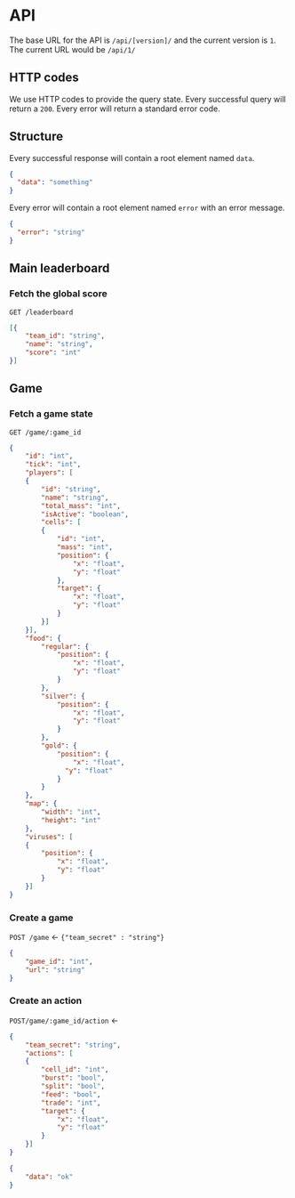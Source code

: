 # API
The base URL for the API is `/api/[version]/` and the current version is `1`. The current URL would be `/api/1/`

## HTTP codes
We use HTTP codes to provide the query state. Every successful query will return a `200`. Every error will return a standard error code.

## Structure
Every successful response will contain a root element named `data`.
```json
{
  "data": "something"
}
```
Every error will contain a root element named `error` with an error message.
```json
{
  "error": "string"
}
```

## Main leaderboard
### Fetch the global score
`GET /leaderboard`
```json
[{
	"team_id": "string", 
	"name": "string",
	"score": "int"
}]
```

## Game
### Fetch a game state
`GET /game/:game_id`
```json
{
    "id": "int",
    "tick": "int",
    "players": [
    {
        "id": "string",
        "name": "string",
        "total_mass": "int",
        "isActive": "boolean",
        "cells": [
        {
            "id": "int",
            "mass": "int",
            "position": {
                "x": "float",
                "y": "float"
            },
            "target": {
                "x": "float",
                "y": "float"
            }
        }]
    }],
    "food": {
        "regular": {
            "position": {
                "x": "float",
                "y": "float"
            }
        },
        "silver": {
            "position": {
                "x": "float",
                "y": "float"
            }
        },
        "gold": {
            "position": {
                "x": "float",
              "y": "float"
            }
        }
    },
    "map": {
        "width": "int",
        "height": "int"
    },
    "viruses": [
    {
        "position": {
            "x": "float",
            "y": "float"
        }
    }]
}
```

### Create a game
`POST /game` <- `{"team_secret" : "string"}`
```json
{
    "game_id": "int",
    "url": "string"
}
```

### Create an action
`POST/game/:game_id/action` <-
```json
{
    "team_secret": "string",
    "actions": [
    {
        "cell_id": "int",
        "burst": "bool",
        "split": "bool",
        "feed": "bool",
        "trade": "int",
        "target": {
            "x": "float",
            "y": "float"
        }
    }]
}
```

```json
{
    "data": "ok"
}
```
